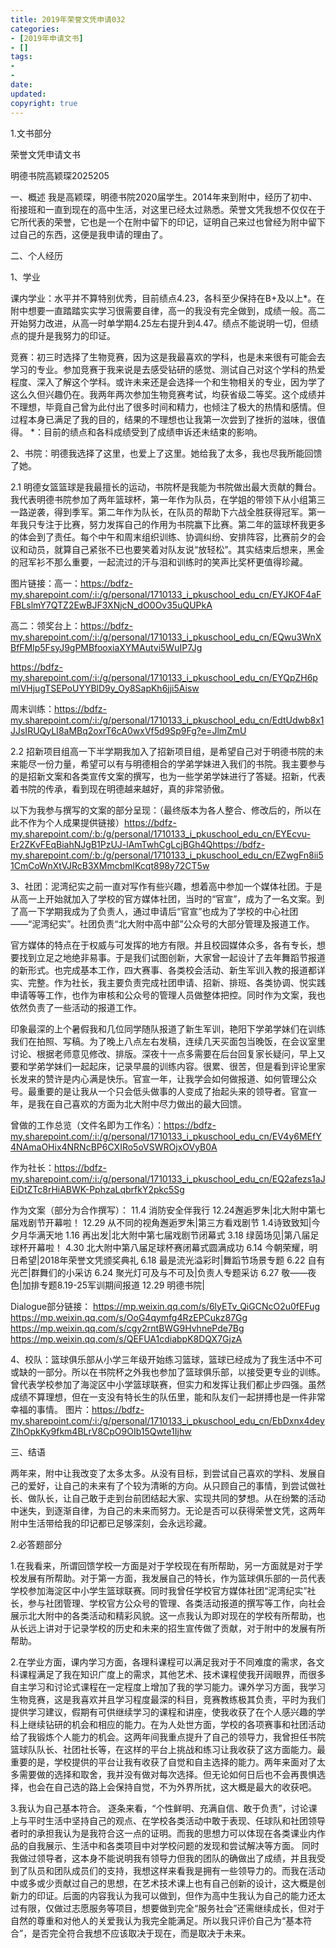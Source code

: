 ```yaml
---
title: 2019年荣誉文凭申请032
categories:
- [2019年申请文书]
- []
tags: 
- 
- 
date:
updated:
copyright: true
---
```


1.文书部分

荣誉文凭申请文书

明德书院高颖琛2025205

一、概述
我是高颖琛，明德书院2020届学生。2014年来到附中，经历了初中、衔接班和一直到现在的高中生活，对这里已经太过熟悉。荣誉文凭我想不仅仅在于它所代表的荣誉，它也是一个在附中留下的印记，证明自己来过也曾经为附中留下过自己的东西，这便是我申请的理由了。

二、个人经历

1、学业
<!--more-->
课内学业：水平并不算特别优秀，目前绩点4.23，各科至少保持在B+及以上*。在附中想要一直踏踏实实学习很需要自律，高一的我没有完全做到，成绩一般。高二开始努力改进，从高一时单学期4.25左右提升到4.47。绩点不能说明一切，但绩点的提升是我努力的印证。

竞赛：初三时选择了生物竞赛，因为这是我最喜欢的学科，也是未来很有可能会去学习的专业。参加竞赛于我来说是去感受钻研的感觉、测试自己对这个学科的热爱程度、深入了解这个学科。或许未来还是会选择一个和生物相关的专业，因为学了这么久但兴趣仍在。我两年两次参加生物竞赛考试，均获省级二等奖。这个成绩并不理想，毕竟自己曾为此付出了很多时间和精力，也倾注了极大的热情和感情。但过程本身已满足了我的目的，结果的不理想也让我第一次尝到了挫折的滋味，很值得。
*：目前的绩点和各科成绩受到了成绩申诉还未结束的影响。

2、书院：明德我选择了这里，也爱上了这里。她给我了太多，我也尽我所能回馈了她。

2.1 明德女篮篮球是我最擅长的运动，书院杯是我能为书院做出最大贡献的舞台。我代表明德书院参加了两年篮球杯，第一年作为队员，在学姐的带领下从小组第三一路逆袭，得到季军。第二年作为队长，在队员的帮助下六战全胜获得冠军。第一年我只专注于比赛，努力发挥自己的作用为书院赢下比赛。第二年的篮球杯我更多的体会到了责任。每个中午和周末组织训练、协调纠纷、安排阵容，比赛前夕的会议和动员，就算自己紧张不已也要笑着对队友说“放轻松”。其实结束后想来，黑金的冠军衫不那么重要，一起流过的汗与泪和训练时的笑声比奖杯更值得珍藏。

图片链接：高一：https://bdfz-my.sharepoint.com/:i:/g/personal/1710133_i_pkuschool_edu_cn/EYJKOF4aFFBLslmY7QTZ2EwBJF3XNjcN_dO0Ov35uQUPkA

高二：领奖台上：https://bdfz-my.sharepoint.com/:i:/g/personal/1710133_i_pkuschool_edu_cn/EQwu3WnXBfFMlp5FsyJ9gPMBfooxiaXYMAutvi5WuIP7Jg

https://bdfz-my.sharepoint.com/:i:/g/personal/1710133_i_pkuschool_edu_cn/EYQpZH6pmlVHjugTSEPoUYYBlD9y_Oy8SapKh6jji5Aisw

周末训练：https://bdfz-my.sharepoint.com/:i:/g/personal/1710133_i_pkuschool_edu_cn/EdtUdwb8x1JJsIRUQyLI8aMBq2oxrT6cA0wxVf5d9Sp9Fg?e=JlmZmU

2.2 招新项目组高一下半学期我加入了招新项目组，是希望自己对于明德书院的未来能尽一份力量，希望可以有与明德相合的学弟学妹进入我们的书院。我主要参与的是招新文案和各类宣传文案的撰写，也为一些学弟学妹进行了答疑。招新，代表着书院的传承，看到现在明德越来越好，真的非常骄傲。

以下为我参与撰写的文案的部分呈现：（最终版本为各人整合、修改后的，所以在此不作为个人成果提供链接）https://bdfz-my.sharepoint.com/:b:/g/personal/1710133_i_pkuschool_edu_cn/EYEcvu-Er2ZKvFEqBiahNJgB1PzUJ-lAmTwhCgLcjBGh4Qhttps://bdfz-my.sharepoint.com/:b:/g/personal/1710133_i_pkuschool_edu_cn/EZwgFn8ii51CmCoWnXtVJRcB3XMmcbmlKcqt898y72CT5w

3、社团：泥湾纪实之前一直对写作有些兴趣，想着高中参加一个媒体社团。于是从高一上开始就加入了学校的官方媒体社团，当时的“官宣”，成为了一名文案。到了高一下学期我成为了负责人，通过申请后“官宣”也成为了学校的中心社团——“泥湾纪实”。社团负责“北大附中高中部”公众号的大部分管理及报道工作。

官方媒体的特点在于权威与可发挥的地方有限。并且校园媒体众多，各有专长，想要找到立足之地绝非易事。于是我们试图创新，大家曾一起设计了去年舞蹈节报道的新形式。也完成基本工作，四大赛事、各类校会活动、新生军训入教的报道都详实、完整。作为社长，我主要负责完成社团申请、招新、排班、各类协调、悦实践申请等等工作，也作为审核和公众号的管理人员做整体把控。同时作为文案，我也依然负责了一些活动的报道工作。

印象最深的上个暑假我和几位同学随队报道了新生军训，艳阳下学弟学妹们在训练我们在拍照、写稿。为了晚上八点左右发稿，连续几天买面包当晚饭，在会议室里讨论、根据老师意见修改、排版。深夜十一点多需要在后台回复家长疑问，早上又要和学弟学妹们一起起床，记录早晨的训练内容。很累、很苦，但是看到评论里家长发来的赞许是内心满是快乐。官宣一年，让我学会如何做报道、如何管理公众号。最重要的是让我从一个只会低头做事的人变成了抬起头来的领导者。官宣一年，是我在自己喜欢的方面为北大附中尽力做出的最大回馈。

曾做的工作总览（文件名即为工作名）：https://bdfz-my.sharepoint.com/:i:/g/personal/1710133_i_pkuschool_edu_cn/EV4y6MEfY4NAmaOHix4NRNcBP6CXIRo5oVSWROjxOVyB0A

作为社长：https://bdfz-my.sharepoint.com/:i:/g/personal/1710133_i_pkuschool_edu_cn/EQ2afezs1aJEiDtZTc8rHiABWK-PphzaLqbrfkY2pkc5Sg

作为文案（部分为合作撰写）：
11.4 消防安全伴我行
12.24邂逅罗朱|北大附中第七届戏剧节开幕啦！
12.29 从不同的视角邂逅罗朱|第三方看戏剧节
1.4诗致致知|今夕月华满天地
1.16 再出发|北大附中第七届戏剧节闭幕式
3.18 绿茵场见|第八届足球杯开幕啦！
4.30 北大附中第八届足球杯赛闭幕式圆满成功
6.14 今朝荣耀，明日希望|2018年荣誉文凭颁奖典礼
6.18 最是流光溢彩时|舞蹈节场景专题
6.22 自有光芒|群舞们的小采访
6.24 聚光灯可及与不可及|负责人专题采访
6.27 敬——夜色|加排专题8.19-25军训期间报道
12.29 明德书院|

 Dialogue部分链接：
 https://mp.weixin.qq.com/s/6lyETv_QiGCNcO2u0fEFug
 https://mp.weixin.qq.com/s/OoG4qymfg4RzEPCukz87Gg
 https://mp.weixin.qq.com/s/cgy2rntBWG9HvhnePde7Bg
 https://mp.weixin.qq.com/s/QEFUA1cdiabpK8DQX7GjzA
 
4、校队：篮球俱乐部从小学三年级开始练习篮球，篮球已经成为了我生活中不可或缺的一部分。所以在书院杯之外我也参加了篮球俱乐部，以接受更专业的训练。曾代表学校参加了海淀区中小学篮球联赛，但实力和发挥让我们都止步四强。虽然成绩不算理想，但在一支没有特长生的队伍里，能和队友们一起拼搏也是一件非常幸福的事情。
图片：https://bdfz-my.sharepoint.com/:i:/g/personal/1710133_i_pkuschool_edu_cn/EbDxnx4deyZIhOpkKy9fkm4BLrV8CpO9OIb15Qwte1Ijhw


三、结语

两年来，附中让我改变了太多太多。从没有目标，到尝试自己喜欢的学科、发展自己的爱好，让自己的未来有了个较为清晰的方向。从只顾自己的事情，到尝试做社长、做队长，让自己敢于走到台前团结起大家、实现共同的梦想。从在纷繁的活动中迷失，到逐渐自律，为自己的未来而努力。无论是否可以获得荣誉文凭，这两年附中生活带给我的印记都已足够深刻，会永远珍藏。

2.必答题部分

1.在我看来，所谓回馈学校一方面是对于学校现在有所帮助，另一方面就是对于学校发展有所帮助。对于第一方面，我发展自己的特长，作为篮球俱乐部的一员代表学校参加海淀区中小学生篮球联赛。同时我曾任学校官方媒体社团“泥湾纪实”社长，参与社团管理、学校官方公众号的管理、各类活动报道的撰写等工作，向社会展示北大附中的各类活动和精彩风貌。这一点我认为即对现在的学校有所帮助，也从长远上讲对于记录学校的历史和未来的招生宣传做了贡献，对于附中的发展有所帮助。

2.在学业方面，课内学习方面，各理科课程可以满足我对于不同难度的需求，各文科课程满足了我在知识广度上的需求，其他艺术、技术课程使我开阔眼界，而很多自主学习和讨论式课程在一定程度上增加了我的学习能力。课外学习方面，我学习生物竞赛，这是我喜欢并且学习程度最深的科目，竞赛教练极其负责，平时为我们提供学习建议，假期有可供继续学习的课程和讲座，使我收获了在个人感兴趣的学科上继续钻研的机会和相应的能力。在为人处世方面，学校的各项赛事和社团活动给了我锻炼个人能力的机会。这两年间我重点提升了自己的领导力，我曾担任书院篮球队队长、社团社长等，在这样的平台上挑战和练习让我收获了这方面能力。最重要的是，学校提供的平台让我有收获了自觉和自主选择的能力。两年来面对了太多需要做的选择和取舍，我并没有做对每次选择。但无论如何日后也不会再畏惧选择，也会在自己选的路上会保持自觉，不为外界所扰，这大概是最大的收获吧。

3.我认为自己基本符合。
逐条来看，“个性鲜明、充满自信、敢于负责”，讨论课上与平时生活中坚持自己的观点、在学校各类活动中敢于表现、任球队和社团领导者时的承担我认为是我符合这一点的证明。而我的思想力可以体现在各类课业内作品的自我展示、生活中和各类项目中对学校问题的发现和尝试解决等方面。
同时我做过领导者，这本身不能说明我有领导力但我的团队的确做出了成绩，并且我受到了队员和团队成员们的支持，我想这样来看我是拥有一些领导力的。而我在活动中或多或少贡献过自己的思想，在艺术技术课上也有自己创新的设计，这大概是创新力的印证。后面的内容我认为我可以做到，但作为高中生我认为自己的能力还太过有限，仅做过志愿服务等项目，想要做到完全“服务社会”还需继续成长，但对于自然的尊重和对他人的关爱我认为我完全能满足。所以我只评价自己为“基本符合”，是否完全符合我想不应该取决于现在，而是取决于未来。